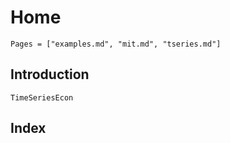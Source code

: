 # Home

```@contents
Pages = ["examples.md", "mit.md", "tseries.md"]

```

## Introduction

```@docs
TimeSeriesEcon
```

## Index

```@index
```